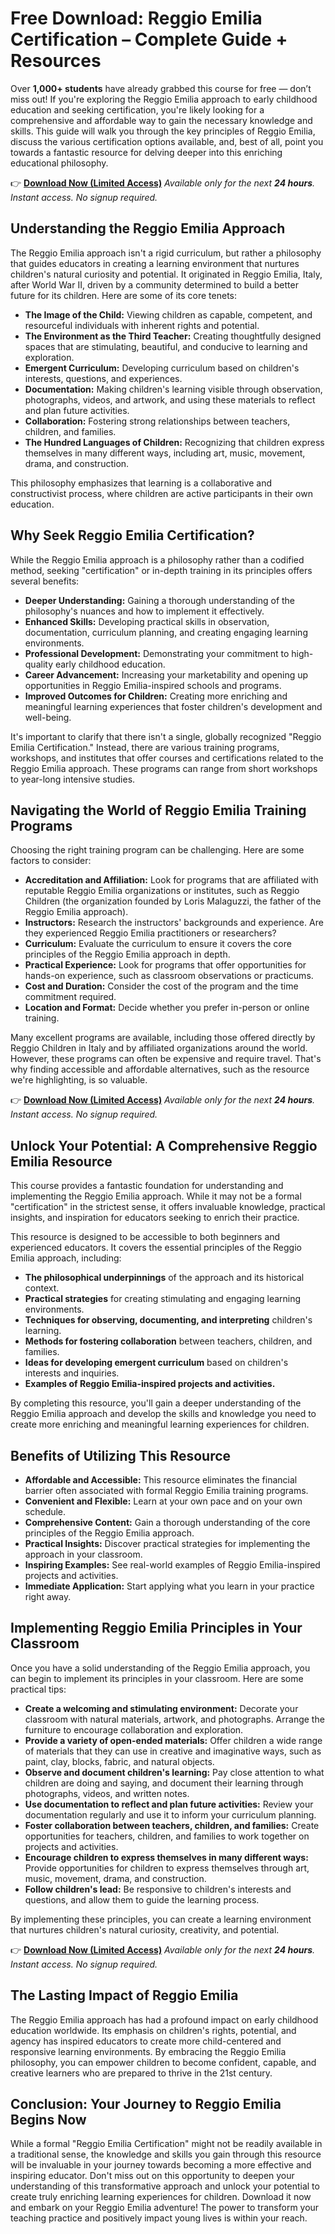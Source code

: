 # Free Download: Reggio Emilia Certification – Complete Guide + Resources

Over **1,000+ students** have already grabbed this course for free — don’t miss out! If you're exploring the Reggio Emilia approach to early childhood education and seeking certification, you're likely looking for a comprehensive and affordable way to gain the necessary knowledge and skills. This guide will walk you through the key principles of Reggio Emilia, discuss the various certification options available, and, best of all, point you towards a fantastic resource for delving deeper into this enriching educational philosophy.

👉 **[Download Now (Limited Access)](https://udemywork.com/reggio-emilia-certification)**
_Available only for the next **24 hours**. Instant access. No signup required._

## Understanding the Reggio Emilia Approach

The Reggio Emilia approach isn't a rigid curriculum, but rather a philosophy that guides educators in creating a learning environment that nurtures children's natural curiosity and potential. It originated in Reggio Emilia, Italy, after World War II, driven by a community determined to build a better future for its children. Here are some of its core tenets:

*   **The Image of the Child:** Viewing children as capable, competent, and resourceful individuals with inherent rights and potential.
*   **The Environment as the Third Teacher:** Creating thoughtfully designed spaces that are stimulating, beautiful, and conducive to learning and exploration.
*   **Emergent Curriculum:** Developing curriculum based on children's interests, questions, and experiences.
*   **Documentation:** Making children's learning visible through observation, photographs, videos, and artwork, and using these materials to reflect and plan future activities.
*   **Collaboration:** Fostering strong relationships between teachers, children, and families.
*   **The Hundred Languages of Children:** Recognizing that children express themselves in many different ways, including art, music, movement, drama, and construction.

This philosophy emphasizes that learning is a collaborative and constructivist process, where children are active participants in their own education.

## Why Seek Reggio Emilia Certification?

While the Reggio Emilia approach is a philosophy rather than a codified method, seeking "certification" or in-depth training in its principles offers several benefits:

*   **Deeper Understanding:** Gaining a thorough understanding of the philosophy's nuances and how to implement it effectively.
*   **Enhanced Skills:** Developing practical skills in observation, documentation, curriculum planning, and creating engaging learning environments.
*   **Professional Development:** Demonstrating your commitment to high-quality early childhood education.
*   **Career Advancement:** Increasing your marketability and opening up opportunities in Reggio Emilia-inspired schools and programs.
*   **Improved Outcomes for Children:** Creating more enriching and meaningful learning experiences that foster children's development and well-being.

It's important to clarify that there isn't a single, globally recognized "Reggio Emilia Certification." Instead, there are various training programs, workshops, and institutes that offer courses and certifications related to the Reggio Emilia approach. These programs can range from short workshops to year-long intensive studies.

## Navigating the World of Reggio Emilia Training Programs

Choosing the right training program can be challenging. Here are some factors to consider:

*   **Accreditation and Affiliation:** Look for programs that are affiliated with reputable Reggio Emilia organizations or institutes, such as Reggio Children (the organization founded by Loris Malaguzzi, the father of the Reggio Emilia approach).
*   **Instructors:** Research the instructors' backgrounds and experience. Are they experienced Reggio Emilia practitioners or researchers?
*   **Curriculum:** Evaluate the curriculum to ensure it covers the core principles of the Reggio Emilia approach in depth.
*   **Practical Experience:** Look for programs that offer opportunities for hands-on experience, such as classroom observations or practicums.
*   **Cost and Duration:** Consider the cost of the program and the time commitment required.
*   **Location and Format:** Decide whether you prefer in-person or online training.

Many excellent programs are available, including those offered directly by Reggio Children in Italy and by affiliated organizations around the world. However, these programs can often be expensive and require travel. That's why finding accessible and affordable alternatives, such as the resource we're highlighting, is so valuable.

👉 **[Download Now (Limited Access)](https://udemywork.com/reggio-emilia-certification)**
_Available only for the next **24 hours**. Instant access. No signup required._

## Unlock Your Potential: A Comprehensive Reggio Emilia Resource

This course provides a fantastic foundation for understanding and implementing the Reggio Emilia approach. While it may not be a formal "certification" in the strictest sense, it offers invaluable knowledge, practical insights, and inspiration for educators seeking to enrich their practice.

This resource is designed to be accessible to both beginners and experienced educators. It covers the essential principles of the Reggio Emilia approach, including:

*   **The philosophical underpinnings** of the approach and its historical context.
*   **Practical strategies** for creating stimulating and engaging learning environments.
*   **Techniques for observing, documenting, and interpreting** children's learning.
*   **Methods for fostering collaboration** between teachers, children, and families.
*   **Ideas for developing emergent curriculum** based on children's interests and inquiries.
*   **Examples of Reggio Emilia-inspired projects and activities.**

By completing this resource, you'll gain a deeper understanding of the Reggio Emilia approach and develop the skills and knowledge you need to create more enriching and meaningful learning experiences for children.

## Benefits of Utilizing This Resource

*   **Affordable and Accessible:** This resource eliminates the financial barrier often associated with formal Reggio Emilia training programs.
*   **Convenient and Flexible:** Learn at your own pace and on your own schedule.
*   **Comprehensive Content:** Gain a thorough understanding of the core principles of the Reggio Emilia approach.
*   **Practical Insights:** Discover practical strategies for implementing the approach in your classroom.
*   **Inspiring Examples:** See real-world examples of Reggio Emilia-inspired projects and activities.
*   **Immediate Application:** Start applying what you learn in your practice right away.

## Implementing Reggio Emilia Principles in Your Classroom

Once you have a solid understanding of the Reggio Emilia approach, you can begin to implement its principles in your classroom. Here are some practical tips:

*   **Create a welcoming and stimulating environment:** Decorate your classroom with natural materials, artwork, and photographs. Arrange the furniture to encourage collaboration and exploration.
*   **Provide a variety of open-ended materials:** Offer children a wide range of materials that they can use in creative and imaginative ways, such as paint, clay, blocks, fabric, and natural objects.
*   **Observe and document children's learning:** Pay close attention to what children are doing and saying, and document their learning through photographs, videos, and written notes.
*   **Use documentation to reflect and plan future activities:** Review your documentation regularly and use it to inform your curriculum planning.
*   **Foster collaboration between teachers, children, and families:** Create opportunities for teachers, children, and families to work together on projects and activities.
*   **Encourage children to express themselves in many different ways:** Provide opportunities for children to express themselves through art, music, movement, drama, and construction.
*   **Follow children's lead:** Be responsive to children's interests and questions, and allow them to guide the learning process.

By implementing these principles, you can create a learning environment that nurtures children's natural curiosity, creativity, and potential.

👉 **[Download Now (Limited Access)](https://udemywork.com/reggio-emilia-certification)**
_Available only for the next **24 hours**. Instant access. No signup required._

## The Lasting Impact of Reggio Emilia

The Reggio Emilia approach has had a profound impact on early childhood education worldwide. Its emphasis on children's rights, potential, and agency has inspired educators to create more child-centered and responsive learning environments. By embracing the Reggio Emilia philosophy, you can empower children to become confident, capable, and creative learners who are prepared to thrive in the 21st century.

## Conclusion: Your Journey to Reggio Emilia Begins Now

While a formal "Reggio Emilia Certification" might not be readily available in a traditional sense, the knowledge and skills you gain through this resource will be invaluable in your journey towards becoming a more effective and inspiring educator. Don't miss out on this opportunity to deepen your understanding of this transformative approach and unlock your potential to create truly enriching learning experiences for children. Download it now and embark on your Reggio Emilia adventure! The power to transform your teaching practice and positively impact young lives is within your reach.
